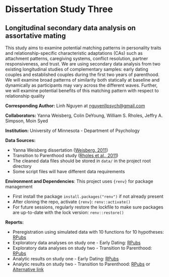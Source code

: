 # Dissertation Study Three
## Longitudinal secondary data analysis on assortative mating

This study aims to examine potential matching patterns in personality traits
and relationship-specific characteristic adaptations (CAs) such as attachment patterns, caregiving
systems, conflict resolution, partner responsiveness, and trust. We are using secondary data
analysis from two existing longitudinal studies of complementary samples: early dating couples
and established couples during the first two years of parenthood. We will examine broad patterns
of similarity both statically at baseline and dynamically as participants may vary across the
different waves. Further, we will examine potential benefits of this matching pattern with respect
to relationship quality

**Corresponding Author:** Linh Nguyen at nguyenllpsych@gmail.com

**Collaborators:** Yanna Weisberg, Colin DeYoung, William S. Rholes, Jeffry A. Simpson, Moin Syed

**Institution:** University of Minnesota - Department of Psychology

**Data Sources:**

- Yanna Weisberg dissertation ([Weisberg, 2011](https://www.proquest.com/docview/1427860272/DC66D2EE614E411BPQ))
- Transition to Parenthood study ([Rholes et al., 2011](https://doi.org/10.1037/a0022802))
- The cleaned data files should be stored in `data/` in the project root directory
- Some script files will have different data requirements

**Environment and Dependencies**: This project uses `{renv}` for package management

- First install the package `install.packages("renv")` if not already present
- After cloning the repo, activate `{renv}`: `renv::activate()`
- For future sessions, regularly restore the lockfile to make sure packages are up-to-date with the lock version: `renv::restore()`

**Reports:**

- Preregistration using simulated data with 10 functions for 10 hypotheses: [RPubs](https://rpubs.com/nguyenllpsych/diss-03-prereg)
- Exploratory data analyses on study one - Early Dating: [RPubs](https://rpubs.com/nguyenllpsych/longassort-descr-01)
- Exploratory data analyses on study two - Transition to Parenthood: [RPubs](https://rpubs.com/nguyenllpsych/longassort-descr-02)
- Analytic results on study one - Early Dating: [RPubs](https://rpubs.com/nguyenllpsych/longassort-results-01)
- Analytic results on study two - Transition to Parenthood: [RPubs](https://rpubs.com/nguyenllpsych/longassort-results-02) or [Alternative link](https://rpubs.com/nguyenllpsych/longassort-results-ttp)